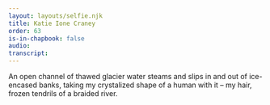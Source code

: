 ```yaml
---
layout: layouts/selfie.njk
title: Katie Ione Craney
order: 63
is-in-chapbook: false
audio:
transcript:
---
```


An open channel of thawed glacier water steams and slips in and out of ice-encased banks, taking my crystalized shape of a human with it – my hair, frozen tendrils of a braided river.
